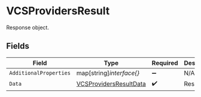 # VCSProvidersResult

Response object.


## Fields

| Field                                                                   | Type                                                                    | Required                                                                | Description                                                             |
| ----------------------------------------------------------------------- | ----------------------------------------------------------------------- | ----------------------------------------------------------------------- | ----------------------------------------------------------------------- |
| `AdditionalProperties`                                                  | map[string]*interface{}*                                                | :heavy_minus_sign:                                                      | N/A                                                                     |
| `Data`                                                                  | [VCSProvidersResultData](../../models/shared/vcsprovidersresultdata.md) | :heavy_check_mark:                                                      | Result data.                                                            |